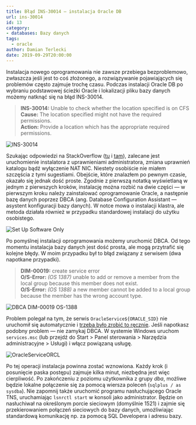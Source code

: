 ```yaml
---
title: Błąd INS-30014 — instalacja Oracle DB
url: ins-30014
id: 13
category:
- databases: Bazy danych
tags:
  - oracle
author: Damian Terlecki
date: 2019-09-29T20:00:00
---
```


Instalacja nowego oprogramowania nie zawsze przebiega bezproblemowo, zwłaszcza jeśli jest to coś złożonego, a rozwiązywanie pojawiających się problemów często zajmuje trochę czasu. Podczas instalacji Oracle DB po wybraniu podstawowej ścieżki Oracle i lokalizacji pliku bazy danych możemy natknąć się na błąd INS-30014.

> **INS-30014:** Unable to check whether the location specified is on CFS<br/>
> **Cause:** The location specified might not have the required permissions.<br/>
> **Action:** Provide a location which has the appropriate required permissions.

<img src="/img/hq/INS-30014.png" alt="INS-30014" title="INS-30014">

Szukając odpowiedzi na StackOverflow ([tu](https://dba.stackexchange.com/questions/207949/install-oracle-database-12c-error-unable-to-check-whether-the-location-specified) i [tam](https://dba.stackexchange.com/questions/175938/unable-to-check-whether-the-location-specified-is-on-cfs)), zalecane jest uruchomienie instalatora z uprawnieniami administratora, zmiana uprawnień katalogu bądź wyłączenie NAT NIC. Niestety osobiście nie miałem szczęścia z tymi sugestiami. Obejście, które znalazłem po pewnym czasie, okazało się jednak dość proste. Zgodnie z pierwszą notatką wyświetlaną w jednym z pierwszych kroków, instalację można rozbić na dwie części — w pierwszym kroku należy zainstalować oprogramowanie Oracle, a następnie bazę danych poprzez DBCA (ang. Database Configuration Assistant — asystent konfiguracji bazy danych). W notce mowa o instalacji klastra, ale metoda działała również w przypadku standardowej instalacji do użytku osobistego.

<img src="/img/hq/set-up-oracle-software.png" alt="Set Up Software Only" title="Set Up Software Only">

Po pomyślnej instalacji oprogramowania możemy uruchomić DBCA. Od tego momentu instalacja bazy danych jest dość prosta, ale mogą przytrafić się kolejne błędy. W moim przypadku był to błąd związany z serwisem (dwa napotkane przypadki).

> **DIM-00019:** create service error<br/>
> **O/S-Error:** *(OS 1387)* unable to add or remove a member from the local group because this member does not exist.<br/>
> **O/S-Error:** *(OS 1388)* a new member cannot be added to a local group because the member has the wrong account type.

<img src="/img/hq/DBCA-DIM-00019-OS-1388.png" alt="DBCA DIM-00019 OS-1388" title="DBCA DIM-00019 OS 1388">


Problem polegał na tym, że serwis `OracleService${ORACLE_SID}` nie uruchomił się automatycznie i [trzeba było zrobić to ręcznie](https://community.oracle.com/message/734286#734286). Jeśli napotkasz podobny problem — nie zamykaj DBCA. W systemie Windows uruchom `services.msc` (lub przejdź do Start > Panel sterowania > Narzędzia administracyjne > Usługi) i włącz powiązaną usługę.

<img src="/img/hq/oracle-service-orcl.png" alt="OracleServiceORCL" title="OracleServiceORCL">

Po tej operacji instalacja powinna zostać wznowiona. Każdy krok (i posunięcie paska postępu) zajmuje kilka minut, niezbędna jest więc cierpliwość. Po zakończeniu z poziomu użytkownika z grupy *dba*, możliwe będzie lokalne połączenie się za pomocą wiersza poleceń (`sqlplus / as sysdba`). Nie zapomnij także uruchomić programu nasłuchującego Oracle TNS, uruchamiając `lsnrctl start` w konsoli jako administrator. Będzie on nasłuchiwał na określonym porcie sieciowym (domyślnie 1521) i zajmie się przekierowaniem połączeń sieciowych do bazy danych, umożliwiając standardową komunikację np. za pomocą SQL Developera i adresu bazy.